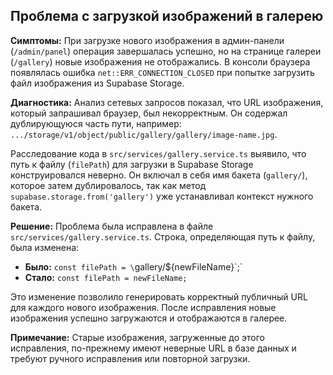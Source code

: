 ## Проблема с загрузкой изображений в галерею

**Симптомы:**
При загрузке нового изображения в админ-панели (`/admin/panel`) операция завершалась успешно, но на странице галереи (`/gallery`) новые изображения не отображались. В консоли браузера появлялась ошибка `net::ERR_CONNECTION_CLOSED` при попытке загрузить файл изображения из Supabase Storage.

**Диагностика:**
Анализ сетевых запросов показал, что URL изображения, который запрашивал браузер, был некорректным. Он содержал дублирующуюся часть пути, например: `.../storage/v1/object/public/gallery/gallery/image-name.jpg`.

Расследование кода в `src/services/gallery.service.ts` выявило, что путь к файлу (`filePath`) для загрузки в Supabase Storage конструировался неверно. Он включал в себя имя бакета (`gallery/`), которое затем дублировалось, так как метод `supabase.storage.from('gallery')` уже устанавливал контекст нужного бакета.

**Решение:**
Проблема была исправлена в файле `src/services/gallery.service.ts`. Строка, определяющая путь к файлу, была изменена:

- **Было:** `const filePath = \`gallery/${newFileName}\`;`
- **Стало:** `const filePath = newFileName;`

Это изменение позволило генерировать корректный публичный URL для каждого нового изображения. После исправления новые изображения успешно загружаются и отображаются в галерее.

**Примечание:** Старые изображения, загруженные до этого исправления, по-прежнему имеют неверные URL в базе данных и требуют ручного исправления или повторной загрузки. 
